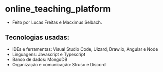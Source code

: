 # online_teaching_platform

* Feito por Lucas Freitas e Macximus Selbach.

## Tecnologias usadas:

* IDEs e ferramentas: Visual Studio
  Code, Uizard, Draw.io, Angular e Node
* Linguagens: Javascript e Typescript
* Banco de dados: MongoDB
* Organização e comunicação: Struso e Discord
